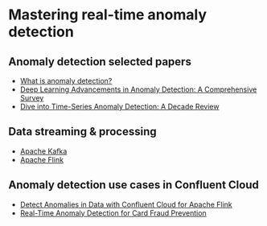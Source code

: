 # Mastering real-time anomaly detection

## Anomaly detection selected papers
- [What is anomaly detection?](https://www.ibm.com/think/topics/anomaly-detection)
- [Deep Learning Advancements in Anomaly
Detection: A Comprehensive Survey](https://arxiv.org/pdf/2503.13195v1)
- [Dive into Time-Series Anomaly Detection: A Decade Review](https://arxiv.org/pdf/2412.20512)

## Data streaming & processing
- [Apache Kafka](https://kafka.apache.org/)
- [Apache Flink](https://flink.apache.org/)

## Anomaly detection use cases in Confluent Cloud 
- [Detect Anomalies in Data with Confluent Cloud for Apache Flink](https://docs.confluent.io/cloud/current/ai/builtin-functions/detect-anomalies.html)
- [Real-Time Anomaly Detection for Card Fraud Prevention](https://www.confluent.io/use-case/anomaly-detection-and-prevention/)


